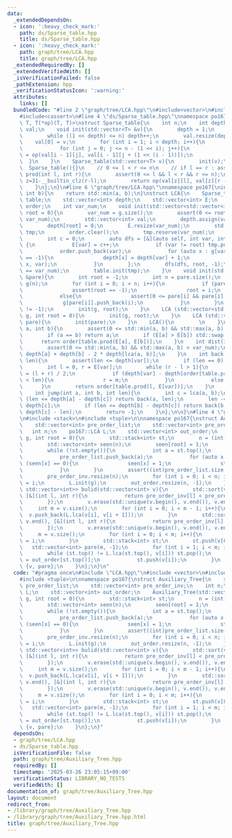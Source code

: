 ```yaml
---
data:
  _extendedDependsOn:
  - icon: ':heavy_check_mark:'
    path: ds/Sparse_table.hpp
    title: ds/Sparse_table.hpp
  - icon: ':heavy_check_mark:'
    path: graph/tree/LCA.hpp
    title: graph/tree/LCA.hpp
  _extendedRequiredBy: []
  _extendedVerifiedWith: []
  _isVerificationFailed: false
  _pathExtension: hpp
  _verificationStatusIcon: ':warning:'
  attributes:
    links: []
  bundledCode: "#line 2 \"graph/tree/LCA.hpp\"\n#include<vector>\n#include<algorithm>\n\
    #include<cassert>\n#line 4 \"ds/Sparse_table.hpp\"\nnamespace po167{\ntemplate<class\
    \ T, T(*op)(T, T)>\nstruct Sparse_table{\n    int n;\n    int depth;\n    std::vector<std::vector<T>>\
    \ val;\n    void init(std::vector<T> &v){\n        depth = 1;\n        n = v.size();\n\
    \        while ((1 << depth) <= n) depth++;\n        val.resize(depth);\n    \
    \    val[0] = v;\n        for (int i = 1; i < depth; i++){\n            val[i].resize(n);\n\
    \            for (int j = 0; j <= n - (1 << i); j++){\n                val[i][j]\
    \ = op(val[i - 1][j], val[i - 1][j + (1 << (i - 1))]);\n            }\n      \
    \  }\n    }\n    Sparse_table(std::vector<T> v){\n        init(v);\n    }\n  \
    \  Sparse_table(){}\n    // 0 <= l < r <= n\n    // if l == r : assert\n    T\
    \ prod(int l, int r){\n        assert(0 <= l && l < r && r <= n);\n        int\
    \ z=31-__builtin_clz(r-l);\n        return op(val[z][l], val[z][r - (1 << z)]);\n\
    \    }\n};\n}\n#line 6 \"graph/tree/LCA.hpp\"\nnamespace po167{\nint op(int a,\
    \ int b){\n    return std::min(a, b);\n}\nstruct LCA{\n    Sparse_table<int, op>\
    \ table;\n    std::vector<int> depth;\n    std::vector<int> E;\n    std::vector<int>\
    \ order;\n    int var_num;\n    void init(std::vector<std::vector<int>> &g, int\
    \ root = 0){\n        var_num = g.size();\n        assert(0 <= root && root <\
    \ var_num);\n        std::vector<int> val;\n        depth.assign(var_num, -1);\n\
    \        depth[root] = 0;\n        E.resize(var_num);\n        std::vector<int>\
    \ tmp;\n        order.clear();\n        tmp.reserve(var_num);\n        order.reserve(var_num);\n\
    \        int c = 0;\n        auto dfs = [&](auto self, int var, int pare) -> void\
    \ {\n            E[var] = c++;\n            if (var != root) tmp.push_back(E[pare]);\n\
    \            order.push_back(var);\n            for (auto x : g[var]) if (depth[x]\
    \ == -1){\n                depth[x] = depth[var] + 1;\n                self(self,\
    \ x, var);\n            }\n        };\n        dfs(dfs, root, -1);\n        assert(c\
    \ == var_num);\n        table.init(tmp);\n    }\n    void init(std::vector<int>\
    \ &pare){\n        int root = -1;\n        int n = pare.size();\n        std::vector<std::vector<int>>\
    \ g(n);\n        for (int i = 0; i < n; i++){\n            if (pare[i] < 0){\n\
    \                assert(root == -1);\n                root = i;\n            }\n\
    \            else{\n                assert(0 <= pare[i] && pare[i] < n);\n   \
    \             g[pare[i]].push_back(i);\n            }\n        }\n        assert(root\
    \ != -1);\n        init(g, root);\n    }\n    LCA (std::vector<std::vector<int>>\
    \ g, int root = 0){\n        init(g, root);\n    }\n    LCA (std::vector<int>\
    \ pare){\n        init(pare);\n    }\n    LCA(){\n        \n    }\n    int lca(int\
    \ a, int b){\n        assert(0 <= std::min(a, b) && std::max(a, b) < var_num);\n\
    \        if (a == b) return a;\n        if (E[a] > E[b]) std::swap(a, b);\n  \
    \      return order[table.prod(E[a], E[b])];\n    }\n    int dist(int a, int b){\n\
    \        assert(0 <= std::min(a, b) && std::max(a, b) < var_num);\n        return\
    \ depth[a] + depth[b] - 2 * depth[lca(a, b)];\n    }\n    int back(int var, int\
    \ len){\n        assert(len <= depth[var]);\n        if (len == 0) return var;\n\
    \        int l = 0, r = E[var];\n        while (r - l > 1){\n            int m\
    \ = (l + r) / 2;\n            if (depth[var] - depth[order[table.prod(m, E[var])]]\
    \ < len){\n                r = m;\n            }\n            else l = m;\n  \
    \      }\n        return order[table.prod(l, E[var])];\n    }\n    // a -> b\n\
    \    int jump(int a, int b, int len){\n        int c = lca(a, b);\n        if\
    \ (len <= depth[a] - depth[c]) return back(a, len);\n        len -= depth[a] -\
    \ depth[c];\n        if (len <= depth[b] - depth[c]) return back(b, depth[b] -\
    \ depth[c] - len);\n        return -1;\n    }\n};\n\n}\n#line 4 \"graph/tree/Auxiliary_Tree.hpp\"\
    \n#include <stack>\n#include <tuple>\n\nnamespace po167{\nstruct Auxiliary_Tree{\n\
    \    std::vector<int> pre_order_list;\n    std::vector<int> pre_order_inv;\n \
    \   int n;\n    po167::LCA L;\n    std::vector<int> out_order;\n    Auxiliary_Tree(std::vector<std::vector<int>>\
    \ g, int root = 0){\n        std::stack<int> st;\n        n = (int)g.size();\n\
    \        std::vector<int> seen(n);\n        seen[root] = 1;\n        st.push(root);\n\
    \        while (!st.empty()){\n            int a = st.top();\n            st.pop();\n\
    \            pre_order_list.push_back(a);\n            for (auto x : g[a]) if\
    \ (seen[x] == 0){\n                seen[x] = 1;\n                st.push(x);\n\
    \            }\n        }\n        assert((int)pre_order_list.size() == n);\n\
    \        pre_order_inv.resize(n);\n        for (int i = 0; i < n; i++) pre_order_inv[pre_order_list[i]]\
    \ = i;\n        L.init(g);\n        out_order.resize(n, -1);\n    }\n    std::tuple<std::vector<int>,\
    \ std::vector<int>> bulid(std::vector<int> v){\n        std::sort(v.begin(), v.end(),\
    \ [&](int l, int r){\n            return pre_order_inv[l] < pre_order_inv[r];\n\
    \        });\n        v.erase(std::unique(v.begin(), v.end()), v.end());\n   \
    \     int m = v.size();\n        for (int i = 0; i < m - 1; i++){\n          \
    \  v.push_back(L.lca(v[i], v[i + 1]));\n        }\n        std::sort(v.begin(),\
    \ v.end(), [&](int l, int r){\n            return pre_order_inv[l] < pre_order_inv[r];\n\
    \        });\n        v.erase(std::unique(v.begin(), v.end()), v.end());\n   \
    \     m = v.size();\n        for (int i = 0; i < m; i++){\n            out_order[v[i]]\
    \ = i;\n        }\n        std::stack<int> st;\n        st.push(v[0]);\n     \
    \   std::vector<int> pare(m, -1);\n        for (int i = 1; i < m; i++){\n    \
    \        while (st.top() != L.lca(st.top(), v[i])) st.pop();\n            pare[i]\
    \ = out_order[st.top()];\n            st.push(v[i]);\n        }\n        return\
    \ {v, pare};\n    }\n};\n}\n"
  code: "#pragma once\n#include \"LCA.hpp\"\n#include <vector>\n#include <stack>\n\
    #include <tuple>\n\nnamespace po167{\nstruct Auxiliary_Tree{\n    std::vector<int>\
    \ pre_order_list;\n    std::vector<int> pre_order_inv;\n    int n;\n    po167::LCA\
    \ L;\n    std::vector<int> out_order;\n    Auxiliary_Tree(std::vector<std::vector<int>>\
    \ g, int root = 0){\n        std::stack<int> st;\n        n = (int)g.size();\n\
    \        std::vector<int> seen(n);\n        seen[root] = 1;\n        st.push(root);\n\
    \        while (!st.empty()){\n            int a = st.top();\n            st.pop();\n\
    \            pre_order_list.push_back(a);\n            for (auto x : g[a]) if\
    \ (seen[x] == 0){\n                seen[x] = 1;\n                st.push(x);\n\
    \            }\n        }\n        assert((int)pre_order_list.size() == n);\n\
    \        pre_order_inv.resize(n);\n        for (int i = 0; i < n; i++) pre_order_inv[pre_order_list[i]]\
    \ = i;\n        L.init(g);\n        out_order.resize(n, -1);\n    }\n    std::tuple<std::vector<int>,\
    \ std::vector<int>> bulid(std::vector<int> v){\n        std::sort(v.begin(), v.end(),\
    \ [&](int l, int r){\n            return pre_order_inv[l] < pre_order_inv[r];\n\
    \        });\n        v.erase(std::unique(v.begin(), v.end()), v.end());\n   \
    \     int m = v.size();\n        for (int i = 0; i < m - 1; i++){\n          \
    \  v.push_back(L.lca(v[i], v[i + 1]));\n        }\n        std::sort(v.begin(),\
    \ v.end(), [&](int l, int r){\n            return pre_order_inv[l] < pre_order_inv[r];\n\
    \        });\n        v.erase(std::unique(v.begin(), v.end()), v.end());\n   \
    \     m = v.size();\n        for (int i = 0; i < m; i++){\n            out_order[v[i]]\
    \ = i;\n        }\n        std::stack<int> st;\n        st.push(v[0]);\n     \
    \   std::vector<int> pare(m, -1);\n        for (int i = 1; i < m; i++){\n    \
    \        while (st.top() != L.lca(st.top(), v[i])) st.pop();\n            pare[i]\
    \ = out_order[st.top()];\n            st.push(v[i]);\n        }\n        return\
    \ {v, pare};\n    }\n};\n}"
  dependsOn:
  - graph/tree/LCA.hpp
  - ds/Sparse_table.hpp
  isVerificationFile: false
  path: graph/tree/Auxiliary_Tree.hpp
  requiredBy: []
  timestamp: '2025-03-26 23:05:15+09:00'
  verificationStatus: LIBRARY_NO_TESTS
  verifiedWith: []
documentation_of: graph/tree/Auxiliary_Tree.hpp
layout: document
redirect_from:
- /library/graph/tree/Auxiliary_Tree.hpp
- /library/graph/tree/Auxiliary_Tree.hpp.html
title: graph/tree/Auxiliary_Tree.hpp
---
```

